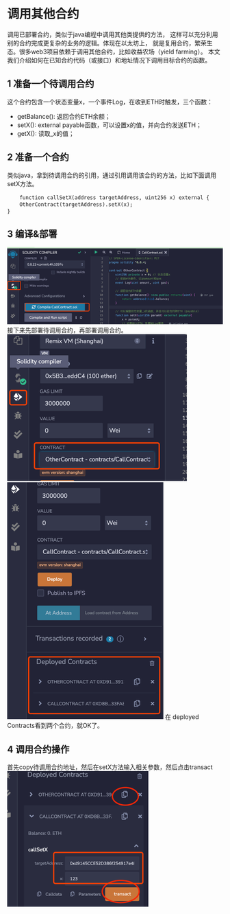 # 调用其他合约

调用已部署合约，类似于java编程中调用其他类提供的方法，
这样可以充分利用别的合约完成更复杂的业务的逻辑。体现在以太坊上，
就是复用合约，繁荣生态。很多web3项目依赖于调用其他合约，比如收益农场（yield farming）。
本文我们介绍如何在已知合约代码（或接口）和地址情况下调用目标合约的函数。

## 1 准备一个待调用合约

这个合约包含一个状态变量x，一个事件Log，在收到ETH时触发，三个函数：

- getBalance(): 返回合约ETH余额；
- setX(): external payable函数，可以设置x的值，并向合约发送ETH；
- getX(): 读取_x的值；

## 2 准备一个合约

类似java，拿到待调用合约的引用，通过引用调用该合约的方法，比如下面调用setX方法。

```solidity
    function callSetX(address targetAddress, uint256 x) external {
    OtherContract(targetAddress).setX(x);
}
```

## 3 编译&部署

![img.png](call1.png)
接下来先部署待调用合约，再部署调用合约。
![img.png](call2.png)
![img.png](call3.png)
在 deployed Contracts看到两个合约，就OK了。

## 4 调用合约操作

首先copy待调用合约地址，然后在setX方法输入相关参数，然后点击transact
![img.png](call4.png)